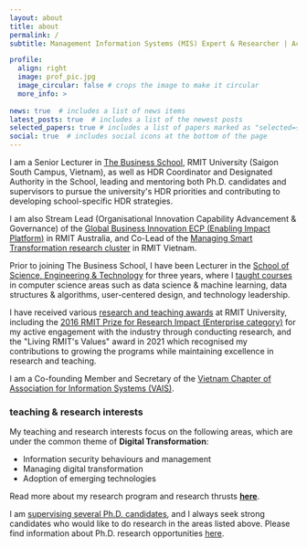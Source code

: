 ```yaml
---
layout: about
title: about
permalink: /
subtitle: Management Information Systems (MIS) Expert & Researcher | Academic Manager

profile:
  align: right
  image: prof_pic.jpg
  image_circular: false # crops the image to make it circular
  more_info: >
    
news: true  # includes a list of news items
latest_posts: true  # includes a list of the newest posts
selected_papers: true # includes a list of papers marked as "selected={true}"
social: true  # includes social icons at the bottom of the page
---
```


I am a Senior Lecturer in <a href="https://www.rmit.edu.vn/about-us/schools-and-centres/school-of-business-and-management" target="\_blank">The Business School</a>, RMIT University (Saigon South Campus, Vietnam), as well as HDR Coordinator and Designated Authority in the School, leading and mentoring both Ph.D. candidates and supervisors to pursue the university's HDR priorities and contributing to developing school-specific HDR strategies.

I am also Stream Lead (Organisational Innovation Capability Advancement &amp; Governance) of the <a href="https://www.rmit.edu.au/research/our-research/enabling-capability-platforms/global-business-innovation" target="\_blank">Global Business Innovation ECP (Enabling Impact Platform)</a> in RMIT Australia, and Co-Lead of the <a href="https://www.rmit.edu.vn/about-us/schools-and-centres/school-of-business-and-management/scc-hub/people" target="\_blank">Managing Smart Transformation research cluster</a> in RMIT Vietnam.

Prior to joining The Business School, I have been Lecturer in the <a href="https://www.rmit.edu.vn/our-schools-centres/school-science-technology" target="\_blank">School of Science, Engineering &amp; Technology</a> for three years, where I [taught courses](/teaching-and-phd-supervision) in computer science areas such as data science & machine learning, data structures & algorithms, user-centered design, and technology leadership.

I have received various [research and teaching awards](/awards-and-press) at RMIT University, including the <a href="https://www.rmit.edu.au/research/research-expertise/our-reputation/research-awards/past-recipients" target="\_blank">2016 RMIT Prize for Research Impact (Enterprise category)</a> for my active engagement with the industry through conducting research, and the "Living RMIT's Values" award in 2021 which recognised my contributions to growing the programs while maintaining excellence in research and teaching.

I am a Co-founding Member and Secretary of the <a href="https://vn-ais.org/" target="\_blank">Vietnam Chapter of Association for Information Systems (VAIS)</a>. 

### teaching & research interests
My teaching and research interests focus on the following areas, which are under the common theme of **Digital Transformation**:
<ul>
  <li style="margin-bottom: 0;">Information security behaviours and management</li>
  <li style="margin-bottom: 0;">Managing digital transformation</li>
  <li style="margin-bottom: 0;">Adoption of emerging technologies</li>
</ul>

Read more about my research program and research thrusts [**here**](/research).

I am [supervising several Ph.D. candidates](/teaching-and-phd-supervision), and I always seek strong candidates who would like to do research in the areas listed above. Please find information about Ph.D. research opportunities <a href="https://www.drduydangpham.com/2022/06/11/phd-scholarship-at-rmit-vietnam.html" target="\_blank">here</a>.